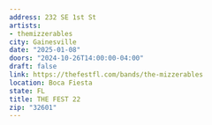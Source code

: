 ```yaml
---
address: 232 SE 1st St
artists:
- themizzerables
city: Gainesville
date: "2025-01-08"
doors: "2024-10-26T14:00:00-04:00"
draft: false
link: https://thefestfl.com/bands/the-mizzerables
location: Boca Fiesta
state: FL
title: THE FEST 22
zip: "32601"
---
```

